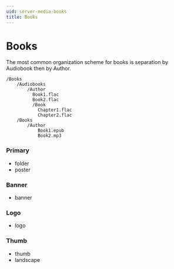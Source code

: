 ```yaml
---
uid: server-media-books
title: Books
---
```


# Books

The most common organization scheme for books is separation by Audiobook then by Author.

```
/Books
    /Audiobooks
        /Author
          Book1.flac
          Book2.flac
          /Book
            Chapter1.flac
            Chapter2.flac
    /Books
        /Author
            Book1.epub
            Book2.mp3
```

### Primary

* folder
* poster

### Banner

* banner

### Logo

* logo

### Thumb

* thumb
* landscape
